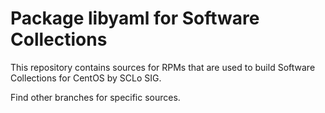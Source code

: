 # Package libyaml for Software Collections

This repository contains sources for RPMs that are used
to build Software Collections for CentOS by SCLo SIG.

Find other branches for specific sources.
